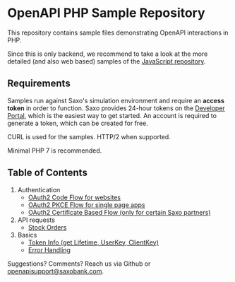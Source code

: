 # OpenAPI PHP Sample Repository

This repository contains sample files demonstrating OpenAPI interactions in PHP.

Since this is only backend, we recommend to take a look at the more detailed (and also web based) samples of the [JavaScript repository](https://saxobank.github.io/openapi-samples-js/).

## Requirements

Samples run against Saxo's simulation environment and require an **access token** in order to function. Saxo provides 24-hour tokens on the [Developer Portal](https://www.developer.saxo/openapi/token/), which is the easiest way to get started. An account is required to generate a token, which can be created for free.

CURL is used for the samples. HTTP/2 when supported.

Minimal PHP 7 is recommended.

## Table of Contents

1. Authentication
   - [OAuth2 Code Flow for websites](authentication/oauth2-code-flow/)
   - [OAuth2 PKCE Flow for single page apps](authentication/oauth2-pkce-flow/)
   - [OAuth2 Certificate Based Flow (only for certain Saxo partners)](authentication/oauth2-certificate-flow/)
2. API requests
   - [Stock Orders](orders/)
3. Basics
   - [Token Info (get Lifetime, UserKey, ClientKey)](token-info/)
   - [Error Handling](error-handling/)

Suggestions? Comments? Reach us via Github or [openapisupport@saxobank.com](mailto:openapisupport@saxobank.com).
